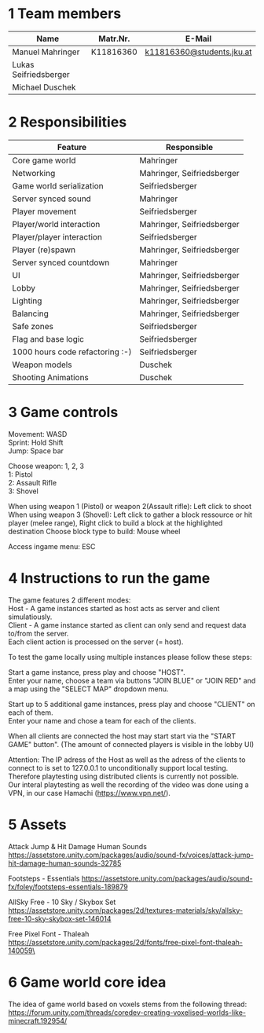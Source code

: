 # 1 Team members

|Name| Matr.Nr. | E-Mail|
|---|---|---|
| Manuel Mahringer		| K11816360 | k11816360@students.jku.at
| Lukas Seifriedsberger ||  
| Michael Duschek		||


# 2 Responsibilities
|Feature   | Responsible   |
|---|---|
| Core game world       | Mahringer  
| Networking 				    | Mahringer, Seifriedsberger  
| Game world serialization	| Seifriedsberger  
| Server synced sound 		| Mahringer  
| Player movement			| Seifriedsberger  
| Player/world interaction 	| Mahringer, Seifriedsberger  
| Player/player interaction | Seifriedsberger  
| Player (re)spawn			| Mahringer, Seifriedsberger  
| Server synced countdown	| Mahringer  
| UI						| Mahringer, Seifriedsberger  
| Lobby 					| Mahringer, Seifriedsberger  
| Lighting 					| Mahringer, Seifriedsberger  
| Balancing 				| Mahringer, Seifriedsberger  
| Safe zones 				| Seifriedsberger  
| Flag and base logic		| Seifriedsberger  
| 1000 hours code refactoring :-)| Seifriedsberger  
| Weapon models				| Duschek  
| Shooting Animations		| Duschek  

# 3 Game controls
Movement: WASD  
Sprint: Hold Shift  
Jump: Space bar  

Choose weapon: 1, 2, 3  
1: Pistol  
2: Assault Rifle  
3: Shovel  

When using weapon 1 (Pistol) or weapon 2(Assault rifle): Left click to shoot   
When using weapon 3 (Shovel): Left click to gather a block ressource or hit player (melee range), Right click to build a block at the highlighted destination
Choose block type to build: Mouse wheel  

Access ingame menu: ESC  

# 4 Instructions to run the game
The game features 2 different modes:   
Host - A game instances started as host acts as server and client simulatiously.    
Client - A game instance started as client can only send and request data to/from the server.  
Each client action is processed on the server (= host).  

To test the game locally using multiple instances please follow these steps:  

Start a game instance, press play and choose "HOST".  
Enter your name, choose a team via buttons "JOIN BLUE" or "JOIN RED" and a map using the "SELECT MAP" dropdown menu.  

Start up to 5 additional game instances, press play and choose "CLIENT" on each of them.  
Enter your name and chose a team for each of the clients.  

When all clients are connected the host may start start via the "START GAME" button". (The amount of connected players is visible in the lobby UI)

Attention: The IP adress of the Host as well as the adress of the clients to connect to is set to 127.0.0.1 to unconditionally support local testing.  
Therefore playtesting using distributed clients is currently not possible.  
Our interal playtesting as well the recording of the video was done using a VPN, in our case Hamachi (https://www.vpn.net/).    

# 5 Assets
Attack Jump & Hit Damage Human Sounds
https://assetstore.unity.com/packages/audio/sound-fx/voices/attack-jump-hit-damage-human-sounds-32785

Footsteps - Essentials
https://assetstore.unity.com/packages/audio/sound-fx/foley/footsteps-essentials-189879

AllSky Free - 10 Sky / Skybox Set
https://assetstore.unity.com/packages/2d/textures-materials/sky/allsky-free-10-sky-skybox-set-146014

Free Pixel Font - Thaleah
https://assetstore.unity.com/packages/2d/fonts/free-pixel-font-thaleah-140059\


# 6 Game world core idea
The idea of game world based on voxels stems from the following thread:
https://forum.unity.com/threads/coredev-creating-voxelised-worlds-like-minecraft.192954/

